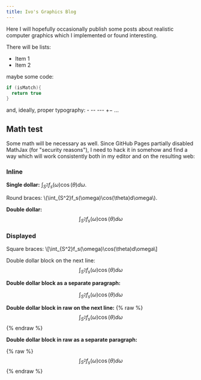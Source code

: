 ```yaml
---
title: Ivo's Graphics Blog
---
```


Here I will hopefully occasionally publish some posts about realistic computer graphics which I implemented or found interesting.

There will be lists:

* Item 1
* Item 2

maybe some code:

```c++
if (isMatch){
  return true
}
```

and, ideally, proper typography: - -- --- +− ...

## Math test

Some math will be necessary as well. Since GitHub Pages partially disabled MathJax (for "security reasons"), I need to hack it in somehow and find a way which will work consistently both in my editor and on the resulting web:

### Inline

**Single dollar:** $\int_{S^2}f_s(\omega)\cos(\theta)d\omega$.

Round braces: \\(\int_{S^2}f_s(\omega)\cos(\theta)d\omega\\).

**Double dollar:** $$\int_{S^2}f_s(\omega)\cos(\theta)d\omega$$

### Displayed

Square braces: \\[\int_{S^2}f_s(\omega)\cos(\theta)d\omega\\]

Double dollar block on the next line:
$$
\int_{S^2}f_s(\omega)\cos(\theta)d\omega
$$

**Double dollar block as a separate paragraph:**

$$
\int_{S^2}f_s(\omega)\cos(\theta)d\omega
$$

**Double dollar block in raw on the next line:**
{% raw %}
$$
\int_{S^2}f_s(\omega)\cos(\theta)d\omega
$$
{% endraw %}

**Double dollar block in raw as a separate paragraph:**

{% raw %}
$$
\int_{S^2}f_s(\omega)\cos(\theta)d\omega
$$
{% endraw %}
